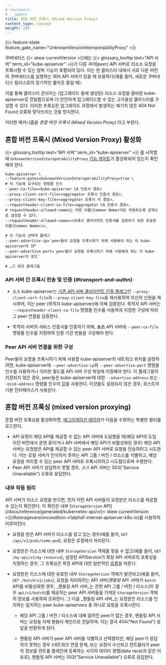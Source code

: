 ```yaml
---
# reviewers:
# - jpbetz
title: 혼합 버전 프록시 (Mixed Version Proxy)
content_type: concept
weight: 220
---
```


<!-- overview -->

{{< feature-state feature_gate_name="UnknownVersionInteroperabilityProxy" >}}

쿠버네티스 {{< skew currentVersion >}}에는 {{< glossary_tooltip text="API 서버" term_id="kube-apiserver" >}}가 
다른 _피어(peer)_ API 서버로 리소스 요청을 프록시할 수 있는 알파 기능이 포함되어 있다. 
이는 한 클러스터 내에서 서로 다른 버전의 쿠버네티스를 실행하는 
여러 API 서버가 있을 때 유용하다(예를 들어, 
새로운 쿠버네티스 릴리스로의 장기적인 롤아웃 중일 때).


이를 통해 클러스터 관리자는 (업그레이드 중에 생성된) 리소스 요청을 올바른 kube-apiserver로 전달함으로써 
더 안전하게 업그레이드할 수 있는 고가용성 클러스터를 구성할 수 있다. 
이러한 프록싱은 업그레이드 과정에서 발생하는 
예기치 않은 404 Not Found 오류와 맞닥뜨리는 것을 방지한다.

이러한 메커니즘을 _혼합 버전 프록시 (Mixed Version Proxy)_ 라고 부른다.

## 혼합 버전 프록시 (Mixed Version Proxy) 활성화

{{< glossary_tooltip text="API 서버" term_id="kube-apiserver" >}} 를 시작할 때 `UnknownVersionInteroperabilityProxy` 
[기능 게이트](/ko/docs/reference/command-line-tools-reference/feature-gates/)가 활성화되어 있는지 확인해야 한다.

```shell
kube-apiserver \
--feature-gates=UnknownVersionInteroperabilityProxy=true \
# 이 기능에 요구되는 명령줄 인수
--peer-ca-file=<kube-apiserver CA 인증서 경로>
--proxy-client-cert-file=<aggregator 프록시 인증서 경로>,
--proxy-client-key-file=<aggregator 프록시 키 경로>,
--requestheader-client-ca-file=<aggregator CA 인증서 경로>,
# requestheader-allowed-names는 어떤 이름(Common Name)이든 허용하도록 공백으로 설정할 수 있다.
--requestheader-allowed-names=<프록시 클라이언트 인증서를 검증하기 위한 유효한 이름(Common Names)>,

# 이 기능의 선택적 플래그
--peer-advertise-ip=`peer들이 요청을 프록시하기 위해 사용해야 하는 이 kube-apiserver의 IP`
--peer-advertise-port=`peer들이 요청을 프록시하기 위해 사용해야 하는 이 kube-apiserver의 포트`

# …그 외의 플래그들
```

### API 서버 간 프록시 전송 및 인증 {#transport-and-authn}

* 소스 kube-apiserver는 
  [기존 API 서버 클라이언트 인증 플래그](/docs/tasks/extend-kubernetes/configure-aggregation-layer/#kubernetes-apiserver-client-authentication)인 
  `--proxy-client-cert-file`과 `--proxy-client-key-file`을 재사용하여 자신의 신원을 제시하며, 
  이는 peer (목적지 kube-apiserver)에 의해 검증된다. 
  목적지 API 서버는 `--requestheader-client-ca-file` 명령줄 인수를 사용하여 
  지정한 구성에 따라 그 peer 연결을 검증한다.

* 목적지 서버의 서비스 인증서를 인증하기 위해, 
  **소스** API 서버에 `--peer-ca-file` 명령줄 인수를 지정하여 인증 기관 번들을 구성해야 한다.

### Peer API 서버 연결을 위한 구성

Peer들이 요청을 프록시하기 위해 사용할 kube-apiserver의 네트워크 위치를 설정하려면, 
kube-apiserver에 `--peer-advertise-ip`와 `--peer-advertise-port` 명령줄 인수를 사용하거나 
이러한 필드를 API 서버 구성 파일에 지정해야 한다. 
이 플래그들이 지정되지 않은 경우, peer들은 kube-apiserver에 대한 
`--advertise-address` 또는 `--bind-address` 명령줄 인수의 값을 사용한다. 
이것들도 설정되지 않은 경우, 호스트의 기본 인터페이스가 사용된다.

## 혼합 버전 프록싱 (mixed version proxying)

혼합 버전 프록싱을 활성화하면, [애그리게이션 레이어](/ko/docs/concepts/extend-kubernetes/api-extension/apiserver-aggregation/)가 
다음을 수행하는 특별한 필터를 로드한다.

* API 요청이 해당 API를 제공할 수 없는 API 서버에 도달했을 때(해당 
  API의 도입 이전 버전에서 운영 중이거나 API 서버에서 해당 API가 비활성화된 경우) 
  해당 API 서버는 요청받은 API를 제공할 수 있는 peer API 서버로 요청을 전송하려고 시도한다. 
  이는 로컬 서버가 인식하지 못하는 API 그룹 / 버전 / 리소스를 식별하고, 
  해당 요청을 처리할 수 있는 peer API 서버로 프록시하려고 시도함으로써 수행한다.
* Peer API 서버가 응답하지 못할 경우, _소스_ API 서버는 503("Service Unavailable") 오류로 응답한다.

### 내부 작동 원리

API 서버가 리소스 요청을 받으면, 먼저 어떤 API 서버들이 요청받은 리소스를 제공할 수 있는지 확인한다. 
이 확인은 내부 [`StorageVersion` API](/docs/reference/generated/kubernetes-api/v{{< skew currentVersion >}}/#storageversioncondition-v1alpha1-internal-apiserver-k8s-io)를 
사용하여 이루어진다.

* 요청을 받은 API 서버가 리소스를 알고 있는 경우(예를 들어, `GET /api/v1/pods/some-pod`), 
  요청은 로컬에서 처리된다.


* 요청받은 리소스에 대한 내부 `StorageVersion` 객체를 찾을 수 없고(예를 들어, `GET /my-api/v1/my-resource`), 
  설정된 APIService가 확장 API 서버로의 프록싱을 지정하는 경우, 
  그 프록싱은 확장 API에 대한 
  일반적인 [흐름](/docs/tasks/extend-kubernetes/configure-aggregation-layer/)을 따른다.

* 요청받은 리소스에 대한 유효한 내부 `StorageVersion` 객체가 
  발견되고(예를 들어, `GET /batch/v1/jobs`), 
  요청을 처리하려는 API 서버(_핸들링 API 서버_)가 `batch` API를 비활성화한 경우, 
  _핸들링 API 서버_는 관련 API 그룹 / 버전 / 리소스(이 경우 `api/v1/batch`)를 제공하는 
  peer API 서버들을 가져온 `StorageVersion` 객체의 정보를 사용하여 조회한다. 
  그 다음 _핸들링 API 서버_는 요청받은 리소스를 인지하는 
  일치하는 peer kube-apiservers 중 하나로 요청을 프록시한다.

  * 해당 API 그룹 / 버전 / 리소스에 대해 알려진 peer가 없는 경우, 
    핸들링 API 서버는 요청을 자체 핸들러 체인으로 전달하며, 이는 결국 404("Not Found") 응답을 반환하게 된다.

  * 핸들링 API 서버가 peer API 서버를 식별하고 선택했지만, 
    해당 peer가 응답하지 못하는 경우 (네트워크 연결 문제, 또는 요청이 수신되고 
    컨트롤러가 peer의 정보를 컨트롤 플레인에 등록하는 사이의 데이터 경쟁(data race)과 같은 이유로), 
    핸들링 API 서버는 503("Service Unavailable") 오류로 응답한다.

